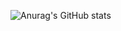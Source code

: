 ![Anurag's GitHub stats](https://github-readme-stats.vercel.app/api?username=jrochaandrade&show_icons=true&theme=dark)
